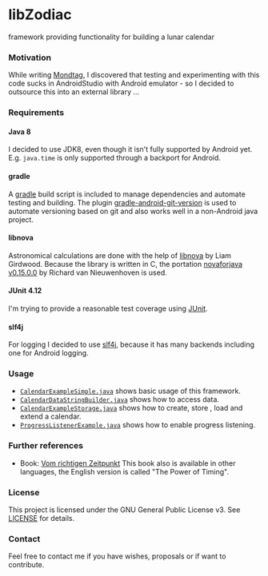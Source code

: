 # libZodiac
framework providing functionality for building a lunar calendar

### Motivation
While writing [Mondtag](https://github.com/kahles/mondtag), I discovered that testing and experimenting with this code sucks in AndroidStudio with Android emulator - so I decided to outsource this into an external library ...

### Requirements

#### Java 8
I decided to use JDK8, even though it isn't fully supported by Android yet. E.g. `java.time` is only supported through a backport for Android.

#### gradle
A [gradle](https://gradle.org) build script is included to manage dependencies and automate testing and building. The plugin [gradle-android-git-version](https://github.com/gladed/gradle-android-git-version) is used to automate versioning based on git and also works well in a non-Android java project.

#### libnova
Astronomical calculations are done with the help of [libnova](http://libnova.sourceforge.net/) by Liam Girdwood. Because the library is written in C, the
portation [novaforjava v0.15.0.0](http://novaforjava.sourceforge.net/) by Richard van Nieuwenhoven is used.

#### JUnit 4.12
I'm trying to provide a reasonable test coverage using [JUnit](http://junit.org).

#### slf4j
For logging I decided to use [slf4j](http://www.slf4j.org/), because it has many backends including one for Android logging.

### Usage
- [`CalendarExampleSimple.java`](src/test/java/de/kah2/libZodiac/example/CalendarExampleSimple.java) shows basic usage of this framework.
- [`CalendarDataStringBuilder.java`](src/test/java/de/kah2/libZodiac/example/CalendarDataStringBuilder.java) shows how to access data. 
- [`CalendarExampleStorage.java`](src/test/java/de/kah2/libZodiac/example/CalendarExampleStorage.java) shows how to create, store , load and extend a calendar.
- [`ProgressListenerExample.java`](src/test/java/de/kah2/libZodiac/example/ProgressListenerExample.java) shows how to enable progress listening.

### Further references
- Book: [Vom richtigen Zeitpunkt](http://www.paungger-poppe.com/index.php/de/publikationen/unsere-buecher/vom-richtigen-zeitpunkt) This book also is available in other languages, the English version is called "The Power of Timing".

### License
This project is licensed under the GNU General Public License v3. See [LICENSE](LICENSE) for details.

### Contact
Feel free to contact me if you have wishes, proposals or if want to contribute.
